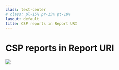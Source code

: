 ```yaml
---
class: text-center
# class: pl-15% pr-15% pt-10%
layout: default
title: CSP reports in Report URI
---
```

<h1>CSP reports in Report URI</h1>

<Transform scale="0.95">

<img src="/csp-violation-report-uri.png" class="w-60% m-auto" />

</Transform>

<!--
On a website of mine I was using Google Fonts and a theme for @prism.js (syntax highlighter). I had configured the `style-src` CSP directive like this and eveything was working fine:

```txt
style-src 'self' 'unsafe-inline' fonts.googleapis.com fonts.gstatic.com https://unpkg.com/prismjs@1.20.0/themes/prism-okaidia.css;
```

To test out the delivery of CSP violation reports I voluntarily broke my website changing the `style-src` like this:

```txt
style-src 'self';
```

After a few minutes I started receiving CSP violation reports in Report URI.

I restored the original `style-src` CSP directive I had, and the CSP violation reports stopped coming in.
-->
